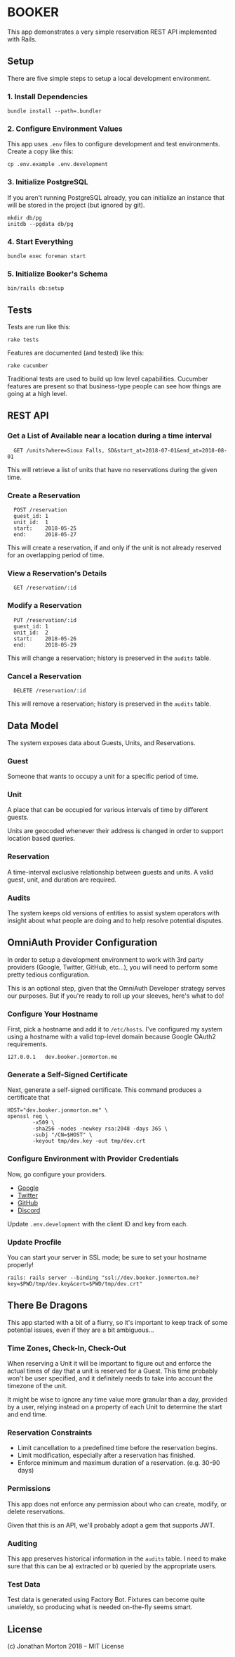 # BOOKER

This app demonstrates a very simple reservation REST API implemented with Rails.

## Setup

There are five simple steps to setup a local development environment.

### 1. Install Dependencies

```
bundle install --path=.bundler
```

### 2. Configure Environment Values

This app uses `.env` files to configure development and test environments. Create
a copy like this:

```
cp .env.example .env.development
```

### 3. Initialize PostgreSQL

If you aren't running PostgreSQL already, you can initialize an instance that will
be stored in the project (but ignored by git).

```
mkdir db/pg
initdb --pgdata db/pg
```

### 4. Start Everything

```
bundle exec foreman start
```

### 5. Initialize Booker's Schema

```
bin/rails db:setup
```


## Tests

Tests are run like this:

```
rake tests
```

Features are documented (and tested) like this:

```
rake cucumber
```

Traditional tests are used to build up low level capabilities. Cucumber features
are present so that business-type people can see how things are going at a high
level.

## REST API

### Get a List of Available near a location during a time interval

```
  GET /units?where=Sioux Falls, SD&start_at=2018-07-01&end_at=2018-08-01
```

This will retrieve a list of units that have no reservations during the given time.


### Create a Reservation

```
  POST /reservation
  guest_id: 1
  unit_id:  1
  start:    2018-05-25
  end:      2018-05-27
```

This will create a reservation, if and only if the unit is not already reserved
for an overlapping period of time.


### View a Reservation's Details

```
  GET /reservation/:id
```


### Modify a Reservation

```
  PUT /reservation/:id
  guest_id: 1
  unit_id:  2
  start:    2018-05-26
  end:      2018-05-29
```

This will change a reservation; history is preserved in the `audits` table.


### Cancel a Reservation

```
  DELETE /reservation/:id
```

This will remove a reservation; history is preserved in the `audits` table.


## Data Model

The system exposes data about Guests, Units, and Reservations.

### Guest

Someone that wants to occupy a unit for a specific period of time.

### Unit

A place that can be occupied for various intervals of time by different guests.

Units are geocoded whenever their address is changed in order to support location
based queries.

### Reservation

A time-interval exclusive relationship between guests and units. A valid guest, unit,
and duration are required.

### Audits

The system keeps old versions of entities to assist system operators with insight
about what people are doing and to help resolve potential disputes.

## OmniAuth Provider Configuration

In order to setup a development environment to work with 3rd party providers (Google,
Twitter, GitHub, etc...), you will need to perform some pretty tedious configuration.

This is an optional step, given that the OmniAuth Developer strategy serves our
purposes. But if you're ready to roll up your sleeves, here's what to do!

### Configure Your Hostname

First, pick a hostname and add it to `/etc/hosts`. I've configured my system using
a hostname with a valid top-level domain because Google OAuth2 requirements.

```
127.0.0.1	dev.booker.jonmorton.me
```

### Generate a Self-Signed Certificate

Next, generate a self-signed certificate. This command produces a certificate that

```
HOST="dev.booker.jonmorton.me" \
openssl req \
        -x509 \
        -sha256 -nodes -newkey rsa:2048 -days 365 \
        -subj "/CN=$HOST" \
        -keyout tmp/dev.key -out tmp/dev.crt
```

### Configure Environment with Provider Credentials

Now, go configure your providers.

* [Google](https://console.developers.google.com/apis/credentials)
* [Twitter](https://apps.twitter.com/)
* [GitHub](https://github.com/settings/applications/new)
* [Discord](https://discordapp.com/developers/applications/me)

Update `.env.development` with the client ID and key from each.

### Update Procfile

You can start your server in SSL mode; be sure to set your hostname properly!

```
rails: rails server --binding "ssl://dev.booker.jonmorton.me?key=$PWD/tmp/dev.key&cert=$PWD/tmp/dev.crt"
```

## There Be Dragons

This app started with a bit of a flurry, so it's important to keep track of some
potential issues, even if they are a bit ambiguous...

### Time Zones, Check-In, Check-Out

When reserving a Unit it will be important to figure out and enforce the actual
times of day that a unit is reserved for a Guest. This time probably won't be
user specified, and it definitely needs to take into account the timezone of the
unit.

It might be wise to ignore any time value more granular than a day, provided by a
user, relying instead on a property of each Unit to determine the start and end time.

### Reservation Constraints

* Limit cancellation to a predefined time before the reservation begins.
* Limit modification, especially after a reservation has finished.
* Enforce minimum and maximum duration of a reservation. (e.g. 30-90 days)

### Permissions

This app does not enforce any permission about who can create, modify, or delete
reservations.

Given that this is an API, we'll probably adopt a gem that supports JWT.

### Auditing

This app preserves historical information in the `audits` table. I need to make
sure that this can be a) extracted or b) queried by the appropriate users.

### Test Data

Test data is generated using Factory Bot. Fixtures can become quite unwieldy,
so producing what is needed on-the-fly seems smart.


## License

(c) Jonathan Morton 2018 – MIT License
